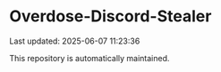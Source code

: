 # Overdose-Discord-Stealer

Last updated: 2025-06-07 11:23:36

This repository is automatically maintained.
